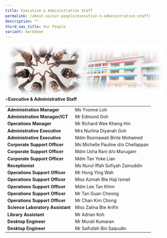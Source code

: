 ```yaml
---
title: Executive & Administrative Staff
permalink: /about-us/our-people/executive-n-administrative-staff/
description: ""
third_nav_title: Our People
variant: markdown
---
```

![Sub-banner](/images/sub%20banner.jpg)
&gt;**Executive &amp; Administrative Staff**

<table>

<tbody>
	  <tr>
    <td> <b>Administration Manager</b></td>
    <td>Ms Yvonne Loh</td>
  </tr>
  <tr>
    <td> <b>Administration Manager/ICT</b></td>
    <td>Mr Edmund Goh</td>
  </tr>
  <tr>
    <td><b>Operations Manager</b></td>
    <td>Mr Richard Wee Kheng Hin</td>
  </tr>

  <tr>
    <td><b>Administrative Executive</b></td>
    <td>Mrs Nurlina Diyanah Goh</td>
   </tr>
  <tr>
    <td><b>Administrative Executive</b></td>
    <td>Mdm Rosmawati Binte Mohamed </td>
  </tr>

  <tr>
    <td><b>Corporate Support Officer</b></td>
    <td>Ms Michelle Pauline d/o Chellappan</td>
  </tr>
  <tr>
    <td><b>Corporate Support Officer</b><br></td>
    <td>Mdm Usha Rani d/o Murugam</td>
  </tr>
  <tr>
    <td><b>Corporate Support Officer</b></td>
    <td>Mdm Tan Yoke Lian</td>
  </tr>
  <tr>
    <td><b>Receptionist</b></td>
    <td>Ms Nurul Iffah Sofiyah Zainuddin</td>
  </tr>
  <tr>		
    <td><b>Operations Support Officer</b></td>
    <td>Mr Hong Ying Wah </td>
  </tr>
  <tr>
    <td><b>Operations Support Officer</b><br></td>
    <td>Miss Azmah Bte Haji Ismail </td>
  </tr>
  <tr>
    <td><b>Operations Support Officer</b></td>
    <td>Mdm Lee Tan Khim </td>
  </tr>
  <tr>
    <td><b>Operations Support Officer</b></td>
    <td>Mr Tan Guan Cheong </td>
  </tr>
	  <tr>
    <td><b>Operations Support Officer</b></td>
    <td>Mr Chan Kim Chong </td>
  </tr>
  <tr>
    <td><b>Science Laboratory Assistant </b></td>
    <td>Miss Zalina Bte Arifin </td>
  </tr>
  <tr>
    <td><b>Library Assistant</b></td>
    <td>Mr Adrian Koh</td>
  </tr>
  <tr>
    <td><b>Desktop Engineer </b></td>
    <td>Mr Murali Kumaran<br></td>
  </tr>
  <tr>
    <td><b>Desktop Engineer </b></td>
    <td>Mr Saifullah Bin Saipudin</td>
  </tr>
</tbody>
</table>
